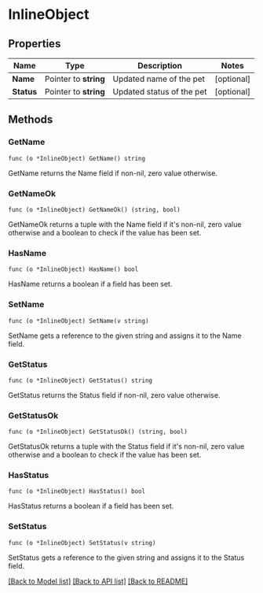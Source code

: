 # InlineObject

## Properties

Name | Type | Description | Notes
------------ | ------------- | ------------- | -------------
**Name** | Pointer to **string** | Updated name of the pet | [optional] 
**Status** | Pointer to **string** | Updated status of the pet | [optional] 

## Methods

### GetName

`func (o *InlineObject) GetName() string`

GetName returns the Name field if non-nil, zero value otherwise.

### GetNameOk

`func (o *InlineObject) GetNameOk() (string, bool)`

GetNameOk returns a tuple with the Name field if it's non-nil, zero value otherwise
and a boolean to check if the value has been set.

### HasName

`func (o *InlineObject) HasName() bool`

HasName returns a boolean if a field has been set.

### SetName

`func (o *InlineObject) SetName(v string)`

SetName gets a reference to the given string and assigns it to the Name field.

### GetStatus

`func (o *InlineObject) GetStatus() string`

GetStatus returns the Status field if non-nil, zero value otherwise.

### GetStatusOk

`func (o *InlineObject) GetStatusOk() (string, bool)`

GetStatusOk returns a tuple with the Status field if it's non-nil, zero value otherwise
and a boolean to check if the value has been set.

### HasStatus

`func (o *InlineObject) HasStatus() bool`

HasStatus returns a boolean if a field has been set.

### SetStatus

`func (o *InlineObject) SetStatus(v string)`

SetStatus gets a reference to the given string and assigns it to the Status field.


[[Back to Model list]](../README.md#documentation-for-models) [[Back to API list]](../README.md#documentation-for-api-endpoints) [[Back to README]](../README.md)


